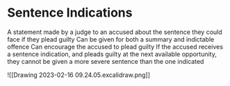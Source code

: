 # Sentence Indications

A statement made by a judge to an accused about the sentence they could face if they plead guilty
Can be given for both a summary and indictable offence
Can encourage the accused to plead guilty
If the accused receives a sentence indication, and pleads guilty at the next available opportunity, they cannot be given a more severe sentence than the one indicated

![[Drawing 2023-02-16 09.24.05.excalidraw.png]]
